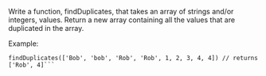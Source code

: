 Write a function, findDuplicates, that takes an array of strings and/or integers, values. Return a new array containing all the values that are duplicated in the array.

Example:

```findDuplicates([1, 1, 3, 4, 5, 6, 7, 8, 9, 9]) // returns [1, 9]
findDuplicates(['Bob', 'bob', 'Rob', 'Rob', 1, 2, 3, 4, 4]) // returns ['Rob', 4]```